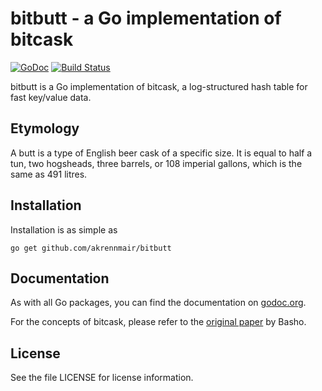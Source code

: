 # bitbutt - a Go implementation of bitcask

[![GoDoc](https://godoc.org/github.com/akrennmair/bitbutt?status.svg)](https://godoc.org/github.com/akrennmair/bitbutt) [![Build Status](https://travis-ci.org/akrennmair/bitbutt.svg)](https://travis-ci.org/akrennmair/bitbutt)

bitbutt is a Go implementation of bitcask, a log-structured hash table for fast 
key/value data.

## Etymology

A butt is a type of English beer cask of a specific size. It is equal to half a 
tun, two hogsheads, three barrels, or 108 imperial gallons, which is the same 
as 491 litres.

## Installation

Installation is as simple as 

	go get github.com/akrennmair/bitbutt

## Documentation

As with all Go packages, you can find the documentation on 
[godoc.org](http://godoc.org/github.com/akrennmair/bitbutt).

For the concepts of bitcask, please refer to the [original 
paper](http://basho.com/wp-content/uploads/2015/05/bitcask-intro.pdf) by Basho.

## License

See the file LICENSE for license information.
